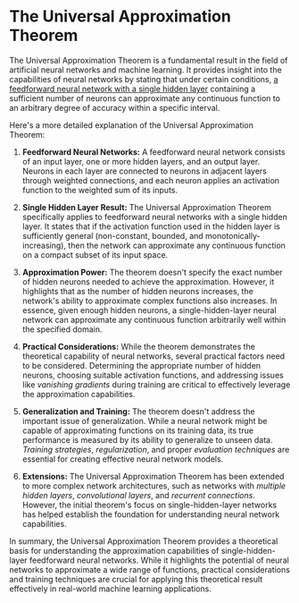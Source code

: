 # The Universal Approximation Theorem

The Universal Approximation Theorem is a fundamental result in the field of artificial neural networks and machine learning. It provides insight into the capabilities of neural networks by stating that under certain conditions, [a feedforward neural network with a single hidden layer](3.%20UDL%20Shallow%20Neural%20Networks.md) containing a sufficient number of neurons can approximate any continuous function to an arbitrary degree of accuracy within a specific interval.

Here's a more detailed explanation of the Universal Approximation Theorem:

1. **Feedforward Neural Networks:** A feedforward neural network consists of an input layer, one or more hidden layers, and an output layer. Neurons in each layer are connected to neurons in adjacent layers through weighted connections, and each neuron applies an activation function to the weighted sum of its inputs.

2. **Single Hidden Layer Result:** The Universal Approximation Theorem specifically applies to feedforward neural networks with a single hidden layer. It states that if the activation function used in the hidden layer is sufficiently general (non-constant, bounded, and monotonically-increasing), then the network can approximate any continuous function on a compact subset of its input space.

3. **Approximation Power:** The theorem doesn't specify the exact number of hidden neurons needed to achieve the approximation. However, it highlights that as the number of hidden neurons increases, the network's ability to approximate complex functions also increases. In essence, given enough hidden neurons, a single-hidden-layer neural network can approximate any continuous function arbitrarily well within the specified domain.

4. **Practical Considerations:** While the theorem demonstrates the theoretical capability of neural networks, several practical factors need to be considered. Determining the appropriate number of hidden neurons, choosing suitable activation functions, and addressing issues like *vanishing gradients* during training are critical to effectively leverage the approximation capabilities.

5. **Generalization and Training:** The theorem doesn't address the important issue of generalization. While a neural network might be capable of approximating functions on its training data, its true performance is measured by its ability to generalize to unseen data. *Training strategies*, *regularization*, and proper *evaluation techniques* are essential for creating effective neural network models.

6. **Extensions:** The Universal Approximation Theorem has been extended to more complex network architectures, such as networks with *multiple hidden layers*, *convolutional layers*, and *recurrent connections*. However, the initial theorem's focus on single-hidden-layer networks has helped establish the foundation for understanding neural network capabilities.

In summary, the Universal Approximation Theorem provides a theoretical basis for understanding the approximation capabilities of single-hidden-layer feedforward neural networks. While it highlights the potential of neural networks to approximate a wide range of functions, practical considerations and training techniques are crucial for applying this theoretical result effectively in real-world machine learning applications.